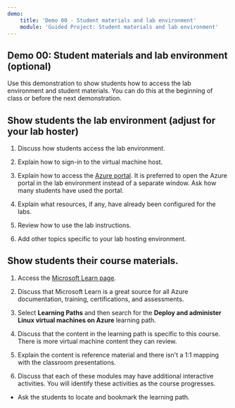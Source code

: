 ```yaml
---
demo:
    title: 'Demo 00 - Student materials and lab environment'
    module: 'Guided Project: Student materials and lab environment'
---
```

## Demo 00: Student materials and lab environment (optional)

Use this demonstration to show students how to access the lab environment and student materials. You can do this at the beginning of class or before the next demonstration. 

## Show students the lab environment (adjust for your lab hoster)

1. Discuss how students access the lab environment. 

1. Explain how to sign-in to the virtual machine host.

1. Explain how to access the [Azure portal](https://portal.azure.com). It is preferred to open the Azure portal in the lab environment instead of a separate window. Ask how many students have used the portal. 

1. Explain what resources, if any, have already been configured for the labs.

1. Review how to use the lab instructions. 

1. Add other topics specific to your lab hosting environment. 

## Show students their course materials.

1. Access the [Microsoft Learn page](https://learn.microsoft.com).

1. Discuss that Microsoft Learn is a great source for all Azure documentation, training, certifications, and assessments. 

1. Select **Learning Paths** and then search for the **Deploy and administer Linux virtual machines on Azure** learning path.

1. Discuss that the content in the learning path is specific to this course. There is more virtual machine content they can review.

1. Explain the content is reference material and there isn't a 1:1 mapping with the classroom presentations.

1. Discuss that each of these modules may have additional interactive activities. You will identify these activities as the course progresses. 

+ Ask the students to locate and bookmark the learning path.

 
